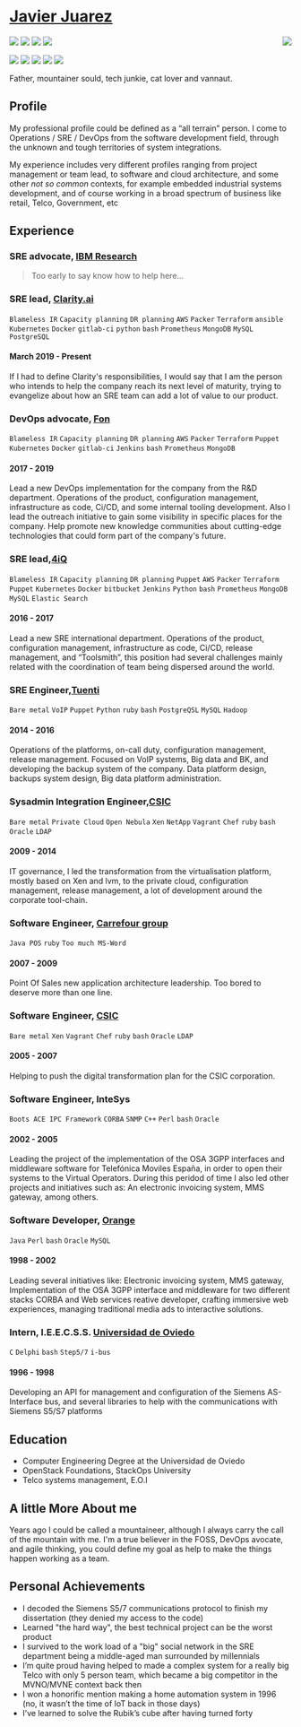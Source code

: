 # [Javier Juarez](https://github.com/jjuarez/about.me)

<img align="right" src="https://avatars.githubusercontent.com/jjuarez?v=4&s=120">

<p align="left">
<a alt="SRE"><img src="https://img.shields.io/badge/SRE-4%20years-green.svg" /></a>
<a alt="Sysadmin"><img src="https://img.shields.io/badge/Sysadmin-4%20years-green.svg" /></a>  
<a alt="System integrator"><img src="https://img.shields.io/badge/Systems%20integrator-2+%20years-green.svg" /></a>
<a alt="Sofware Engineer"><img src="https://img.shields.io/badge/Sofware%20Engineer-6+%20years-green.svg" /></a>
</p>

<p align="left">
<a alt="HCL"><img src="https://img.shields.io/badge/hcl-3%20years-yellow.svg" /></a>
<a alt="Puppet"><img src="https://img.shields.io/badge/puppet-4%20year-yellow.svg" /></a>
<a alt="Python"><img src="https://img.shields.io/badge/python-2%20years-green.svg" /></a>
<a alt="ruby"><img src="https://img.shields.io/badge/ruby-10%20years-green.svg" /></a>
<a alt="bash"><img src="https://img.shields.io/badge/bash-20%20years-green.svg" /></a>
</p>

Father, mountainer sould, tech junkie, cat lover and vannaut.

## Profile

My professional profile could be defined as a “all terrain” person. I come to Operations / SRE / DevOps from the software development field, through the unknown and tough territories of system integrations.

My experience includes very different profiles ranging from project management or team lead, to software and cloud architecture, and some other *not so common* contexts, for example embedded industrial systems development, and of course working in a broad spectrum of business like retail, Telco, Government, etc

## Experience

### SRE advocate, [IBM Research](https://www.research.ibm.com/)

>Too early to say know how to help here...

### SRE lead, [Clarity.ai](https://clarity.ai/)

`Blameless IR` `Capacity planning` `DR planning` `AWS` `Packer` `Terraform` `ansible` `Kubernetes` `Docker` `gitlab-ci` `python` `bash` `Prometheus` `MongoDB` `MySQL` `PostgreSQL`

#### March 2019 - Present

If I had to define Clarity's responsibilities, I would say that I am the person who intends to help the company reach its next level of maturity, trying to evangelize about how an SRE team can add a lot of value to our product.

### DevOps advocate, [Fon](https://www.fon.com/)

`Blameless IR` `Capacity planning` `DR planning` `AWS` `Packer` `Terraform` `Puppet` `Kubernetes` `Docker` `gitlab-ci` `Jenkins` `bash` `Prometheus` `MongoDB`

#### 2017 - 2019

Lead a new DevOps implementation for the company from the R&D department. Operations of the product, configuration management, infrastructure as code, Ci/CD, and some internal tooling development.  Also I lead the outreach initiative to gain some visibility in specific places for the company. Help promote new knowledge communities about cutting-edge technologies that could form part of the company's future.

### SRE lead,[4iQ](https://4iq.com/)

`Blameless IR` `Capacity planning` `DR planning` `Puppet` `AWS` `Packer` `Terraform` `Puppet` `Kubernetes` `Docker` `bitbucket` `Jenkins` `Python` `bash` `Prometheus` `MongoDB` `MySQL` `Elastic Search`

#### 2016 - 2017

Lead a new SRE international department. Operations of the product, configuration management, infrastructure as code, Ci/CD, release management, and “Toolsmith”, this position had  several challenges mainly related with the coordination of team being dispersed around the world.

### SRE Engineer,[Tuenti](https://tuenti.es/)

`Bare metal` `VoIP` `Puppet` `Python` `ruby` `bash` `PostgreQSL` `MySQL` `Hadoop`

#### 2014 - 2016

Operations of the platforms, on-call duty, configuration management, release management. Focused on VoIP systems, Big data and BK, and developing the backup system of the company. Data platform design, backups system design, Big data platform administration.

### Sysadmin Integration Engineer,[CSIC](https://www.csic.es/)

`Bare metal` `Private Cloud` `Open Nebula` `Xen` `NetApp` `Vagrant` `Chef` `ruby` `bash` `Oracle` `LDAP`

#### 2009 - 2014

IT governance, I led the transformation from the virtualisation platform, mostly based on Xen and lvm, to the private cloud, configuration management, release management, a lot of development around the corporate tool-chain.

### Software Engineer, [Carrefour group](http://www.dia.es/)

`Java POS` `ruby` `Too much MS-Word`

#### 2007 - 2009

Point Of Sales new application architecture leadership. Too bored to deserve more than one line.

### Software Engineer, [CSIC](https://www.csic.es/)

`Bare metal` `Xen` `Vagrant` `Chef` `ruby` `bash` `Oracle` `LDAP`

#### 2005 - 2007

Helping to push the digital transformation plan for the CSIC corporation.

### Software Engineer, InteSys

`Boots ACE IPC Framework` `CORBA` `SNMP` `C++` `Perl` `bash` `Oracle`

#### 2002 - 2005

Leading the project of the implementation of the OSA 3GPP interfaces and middleware software for Telefónica Moviles España, in order to open their systems to the Virtual Operators. During this peridod of time I also led other projects and initiatives such as: An electronic invoicing system, MMS gateway, among others.

### Software Developer, [Orange](http://www.orange.es/)

`Java` `Perl` `bash` `Oracle` `MySQL`

#### 1998 - 2002

Leading several initiatives like: Electronic invoicing system, MMS gateway, Implementation of the OSA 3GPP interface and middleware for two different stacks CORBA and Web services reative developer, crafting immersive web experiences, managing traditional media ads to interactive solutions.

### Intern, I.E.E.C.S.S. [Universidad de Oviedo](http://www.uniovi.es/)

`C` `Delphi` `bash` `Step5/7` `i-bus`

#### 1996 - 1998

Developing an API for management and configuration of the Siemens AS-Interface bus, and several libraries to help with the communications with Siemens S5/S7 platforms

## Education

* Computer Engineering Degree at the Universidad de Oviedo
* OpenStack Foundations, StackOps University
* Telco systems management, E.O.I

## A little More About me

Years ago I could be called a mountaineer, although I always carry the call of the mountain with me. I'm a true believer in the FOSS, DevOps avocate, and agile thinking, you could define my goal as help to make the things happen working as a team.

## Personal Achievements

* I decoded the Siemens S5/7 communications protocol to finish my dissertation (they denied my access to the code)
* Learned "the hard way",  the best technical project can be the worst product
* I survived to the work load of a "big" social network in the SRE department being a middle-aged man surrounded by millennials
* I’m quite proud having helped to made a complex system for a really big Telco with only 5 person team, which became a big competitor in the MVNO/MVNE context back then
* I won a honorific mention making a home automation system in 1996 (no, it wasn’t the time of IoT back in those days)
* I’ve learned to solve the Rubik’s cube after having turned forty

